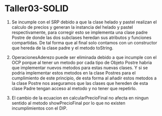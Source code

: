 # Taller03-SOLID

1. Se incumple con el SRP debido a que la clase helado y pastel realizan el calculo de precios y generan la instancia del helado y pastel respectivamente, para corregir esto se implementa una clase padre Postre de donde las dos subclases heredan sus atributos y funciones compartidas. De tal forma que al final solo contamos con un constructor que hereda de la clase padre y el metodo toString.


2. OperacionesAderezo puede ser eliminada debido a que incumple con el OCP porque al tener un metodo por cada tipo de Objeto Postre habria que implementar nuevos metodos para estas nuevas clases. Y si se podria implementar estos metodos en la clase Postres para el cumplimiento de este principio, de esta forma al añadir estos metodos a la clase Postre nos aseguramos que las clases que hereden de esta clase Padre tengan acceso al metodo y no tener que repetirlo.


3. El cambio de la ecuacion en calcularPrecioFinal no afecta en ningun sentido al metodo showPrecioFinal por lo que no existen incumplimientos con el DIP.

